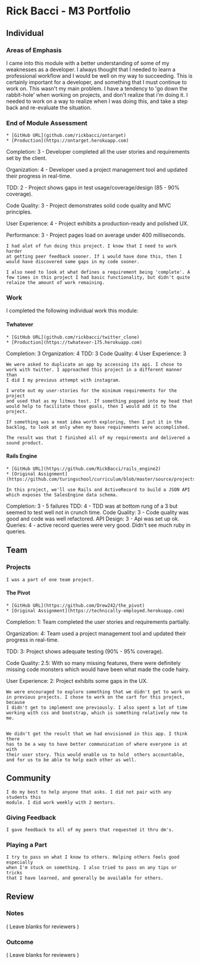 # Rick Bacci - M3 Portfolio

## Individual

### Areas of Emphasis

I came into this module with a better understanding of some of my weaknesses as
a developer. I always thought that I needed to learn a professional
workflow and I would be well on my way to succeeding. This is certainly
important for a developer, and something that I must continue to work on.
This wasn't my main problem. I have a tendency to 'go down the rabbit-hole'
when working on projects, and don't realize that i'm doing it. I needed to
work on a way to realize when I was doing this, and take a step back and
re-evaluate the situation.


### End of Module Assessment

    * [GitHub URL](github.com/rickbacci/ontarget)
    * [Production](https://ontarget.herokuapp.com)

Completion:      3 - Developer completed all the user stories and
                     requirements set by the client.

Organization:    4 - Developer used a project management tool and updated
                     their progress in real-time.

TDD:             2 - Project shows gaps in test usage/coverage/design
                     (85 - 90% coverage).

Code Quality:    3 - Project demonstrates solid code quality and MVC principles.

User Experience: 4 - Project exhibits a production-ready and polished UX.

Performance:     3 - Project pages load on average under 400 milliseconds.


    I had alot of fun doing this project. I know that I need to work harder
    at getting peer feedback sooner. If i would have done this, then I
    would have discovered some gaps in my code sooner.

    I also need to look at what defines a requirement being 'complete'. A
    few times in this project I had basic functionality, but didn't quite
    relaize the amount of work remaining.

### Work

I completed the following individual work this module:

#### Twhatever

    * [GitHub URL](github.com/rickbacci/twitter_clone)
    * [Production](https://twhatever-175.herokuapp.com)


Completion:      3
Organization:    4
TDD:             3
Code Quality:    4
User Experience: 3


    We were asked to duplicate an app by accessing its api. I chose to
    work with twitter. I approached this project in a different manner than
    I did I my previous attempt with instagram.

    I wrote out my user-stories for the minimum requirements for the project
    and used that as my litmus test. If something popped into my head that
    would help to facilitate those goals, then I would add it to the project.

    If something was a neat idea worth exploring, then I put it in the
    backlog, to look at only when my base requirements were accomplished.

    The result was that I finished all of my requirements and delivered a
    sound product.


#### Rails Engine

    * [GitHub URL](https://github.com/RickBacci/rails_engine2)
    * [Original Assignment](https://github.com/turingschool/curriculum/blob/master/source/projects/rales_engine.markdown)

    In this project, we'll use Rails and ActiveRecord to build a JSON API
    which exposes the SalesEngine data schema.

Completion:   3 - 5 failures
TDD:          4 - TDD was at bottom rung of a 3 but seemed to test well not in crunch time.
Code Quality: 3 - Code quality was good and code was well refactored.
API Design:   3 - Api was set up ok.
Queries:      4 - active record queries were very good. Didn't see much ruby in queries.


## Team

### Projects

    I was a part of one team project.

#### The Pivot

    * [GitHub URL](https://github.com/Drew242/the_pivot)
    * [Original Assignment](https://technically-employed.herokuapp.com)


Completion:      1:   Team completed the user stories and requirements partially.

Organization:    4:   Team used a project management tool and updated their progress in real-time.

TDD:             3:   Project shows adequate testing (90% - 95% coverage).

Code Quality:    2.5: With so many missing features, there were definitely
                      missing code monsters which would have been what
                      made the code hairy.

User Experience: 2:   Project exhibits some gaps in the UX.

    We were encouraged to explore something that we didn't get to work on
    in previous projects. I chose to work on the cart for this project, because
    I didn't get to implement one previously. I also spent a lot of time
    working with css and bootstrap, which is something relatively new to me.


    We didn't get the result that we had envisioned in this app. I think there
    has to be a way to have better communication of where everyone is at with
    their user story. This would enable us to hold  others accountable,
    and for us to be able to help each other as well.



## Community

    I do my best to help anyone that asks. I did not pair with any students this
    module. I did work weekly with 2 mentors.

### Giving Feedback

    I gave feedback to all of my peers that requested it thru dm's.

### Playing a Part

    I try to pass on what I know to others. Helping others feels good especially
    when I'm stuck on something. I also tried to pass on any tips or tricks
    that I have learned, and generally be available for others.

## Review

### Notes

( Leave blanks for reviewers )

### Outcome

( Leave blanks for reviewers )

